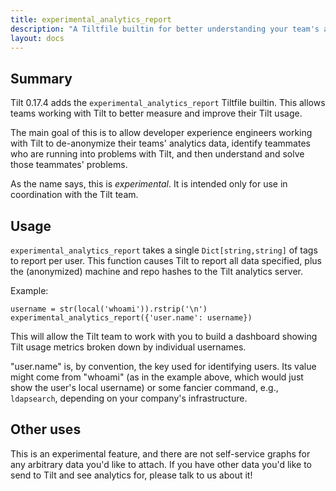 ```yaml
---
title: experimental_analytics_report
description: "A Tiltfile builtin for better understanding your team's analytics"
layout: docs
---
```

## Summary
Tilt 0.17.4 adds the `experimental_analytics_report` Tiltfile builtin. This allows teams working with Tilt to better measure and improve their Tilt usage.

The main goal of this is to allow developer experience engineers working with Tilt to de-anonymize their teams' analytics data, identify teammates who are running into problems with Tilt, and then understand and solve those teammates' problems.

As the name says, this is *experimental*. It is intended only for use in coordination with the Tilt team.

## Usage
`experimental_analytics_report` takes a single `Dict[string,string]` of tags to report per user. This function causes Tilt to report all data specified, plus the (anonymized) machine and repo hashes to the Tilt analytics server.

Example:
```
username = str(local('whoami')).rstrip('\n')
experimental_analytics_report({'user.name': username})
```

This will allow the Tilt team to work with you to build a dashboard showing Tilt usage metrics broken down by individual usernames.

"user.name" is, by convention, the key used for identifying users. Its value might come from "whoami" (as in the example above, which would just show the user's local username) or some fancier command, e.g., `ldapsearch`, depending on your company's infrastructure.

## Other uses
This is an experimental feature, and there are not self-service graphs for any arbitrary data you'd like to attach. If you have other data you'd like to send to Tilt and see analytics for, please talk to us about it!
